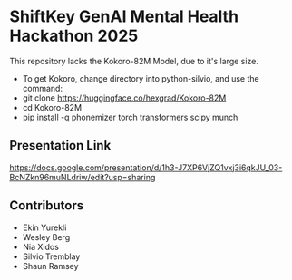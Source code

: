 # ShiftKey GenAI Mental Health Hackathon 2025

This repository lacks the Kokoro-82M Model, due to it's large size.

- To get Kokoro, change directory into python-silvio, and use the command:
- git clone https://huggingface.co/hexgrad/Kokoro-82M
- cd Kokoro-82M
- pip install -q phonemizer torch transformers scipy munch

## Presentation Link
https://docs.google.com/presentation/d/1h3-J7XP6VjZQ1vxj3i6qkJU_03-BcNZkn96muNLdriw/edit?usp=sharing

## Contributors
- Ekin Yurekli
- Wesley Berg
- Nia Xidos
- Silvio Tremblay
- Shaun Ramsey
